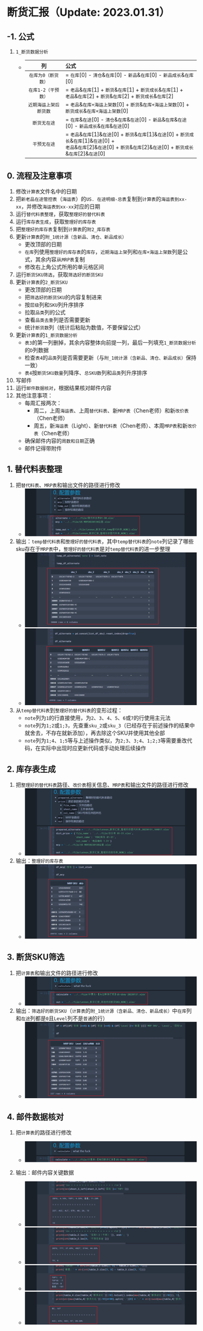 # 断货汇报（Update: 2023.01.31）
## -1. 公式
1. `1_断货数据分析`
    - |列|公式|
      |:-:|:-|
      |`在库为0（断货数）`| = `在库`[0] - `清仓`&`在库`[0] - `新品`&`在库`[0] - `新品成长`&`在库`[0]|
      |`在库1-2（干预数）`| = `老品`&`在库`[1] + `断货`&`在库`[1] + `断货成长`&`在库`[1] +<br>`老品`&`在库`[2] + `断货`&`在库`[2] + `断货成长`&`在库`[2]|
      |`近期海运上架后断货数`| = `老品`&`在库+海运上架数`[0] + `断货`&`在库+海运上架数`[0] + `断货成长`&`在库+海运上架数`[0]|
      |`断货无在途`| = `在库`&`在途`[0] - `清仓`&`在库`&`在途`[0] - `新品`&`在库`&`在途`[0] - `新品成长`&`在库`&`在途`[0]|
      |`干预无在途`| = `老品`&`在库`[1]&`在途`[0] + `断货`&`在库`[1]&`在途`[0] + `断货成长`&`在库`[1]&`在途`[0] +<br>`老品`&`在库`[2]&`在途`[0] + `断货`&`在库`[2]&`在途`[0] + `断货成长`&`在库`[2]&`在途`[0]|

## 0. 流程及注意事项
1. 修改`计算表`文件名中的日期
2. 把`新老品在途管控表`（`海运表`）的`US. 在途明细-总表`复制到`计算表`的`海运表到xx-xx`，并修改`海运表到xx-xx`对应的日期
3. 运行`替代料表整理`，获取`整理好的替代料表`
4. 运行`库存表生成`，获取`整理好的库存表`
5. 把`整理好的库存表`复制到`计算表`的`附2_库存表`
6. 更新`计算表`的`附_1统计源（含新品、清仓、新品成长）`
    - 更改顶部的日期
    - `在库`列使用`整理好的库存表`的`库存`，`近期海运上架`列和`在库+海运上架数`列是公式，其余内容从`MRP表`复制
    - 修改右上角公式所用的单元格区间
7. 运行`断货SKU筛选`，获取`筛选好的断货SKU`
8. 更新`计算表`的`2_断货SKU`
    - 更改顶部的日期
    - 把`筛选好的断货SKU`的内容复制进来
    - 按`层级`列和`SKU`列升序排序
    - 拉取`品类`列的公式
    - 查看`品类去重`列是否需要更新
    - 统计`断货数`列（统计后粘贴为数值，不要保留公式）
9. 更新`计算表`的`1_断货数据分析`
    - `表3`的第一列删掉，其余内容整体向前提一列，最后一列填充`1_断货数据分析`的`D`列数据
    - 检查`表4`的`品类`列是否需要更新（与`附_1统计源（含新品、清仓、新品成长）`保持一致）
    - `表4`按`断货SKU数量`列降序、`总SKU数`列和`品类`列升序排序
10. 写邮件
11. 运行`邮件数据核对`，根据结果核对邮件内容
12. 其他注意事项：
    - 每周汇报两次：
        - 周二，上周`海运表`、上周`替代料表`、新`MRP表`（Chen老师）和新`改价表`（Chen老师）
        - 周五，新`海运表`（Light）、新`替代料表`（Chen老师）、本周`MRP表`和新`改价表`（Chen老师）
    - 确保邮件内容的`周数和日期`正确
    - 邮件记得带附件

## 1. 替代料表整理
1. 把`替代料表`、`MRP表`和输出文件的路径进行修改
    - ![alt pic_1_1](./pic/pic_1_1.png)
2. 输出：`temp替代料表`和`整理好的替代料表`，其中`temp替代料表`的`note`列记录了哪些sku存在于`MRP表`中，`整理好的替代料表`是对`temp替代料表`的进一步整理
    - ![alt pic_1_2_1](./pic/pic_1_2_1.png)
    - ![alt pic_1_2_2](./pic/pic_1_2_2.png)
3. 从`temp替代料表`到`整理好的替代料表`的变形过程：
    - `note`列为`1`的行直接使用，为`2`、`3`、`4`、`5`、`6`或`7`的行使用主元法
    - `note`列为`1;2`或`1;3`，先查重`sku_2`或`sku_3`（已经存在于前述操作的结果中就舍去，不存在就新添加），再去除这个SKU并使用其他全部
    - `note`列为`1;4`、`1;5`等与上述操作类似，为`2;3`、`3;4`、`1;2;3`等需要重改代码，在实际中出现时应更新代码或手动处理后续操作

## 2. 库存表生成
1. 把`整理好的替代料表`路径、`改价表`相关信息、`MRP表`和输出文件的路径进行修改
    - ![alt pic_2_1](./pic/pic_2_1.png)
2. 输出：`整理好的库存表`
    - ![alt pic_2_2](./pic/pic_2_2.png)

## 3. 断货SKU筛选
1. 把`计算表`和输出文件的路径进行修改
    - ![alt pic_3_1](./pic/pic_3_1.png)
2. 输出：`筛选好的断货SKU`（`计算表`的`附_1统计源（含新品、清仓、新品成长）`中`在库`列和`在途`列都是`0`且`Level`列不是`普通`的行）
    - ![alt pic_3_2](./pic/pic_3_2.png)

## 4. 邮件数据核对
1. 把`计算表`的路径进行修改
    - ![alt pic_4_1](./pic/pic_4_1.png)

2. 输出：邮件内容关键数据
    - ![alt pic_4_2_1](./pic/pic_4_2_1.png)
    - ![alt pic_4_2_2](./pic/pic_4_2_2.png)
    - ![alt pic_4_2_3](./pic/pic_4_2_3.png)
    - ![alt pic_4_2_4](./pic/pic_4_2_4.png)